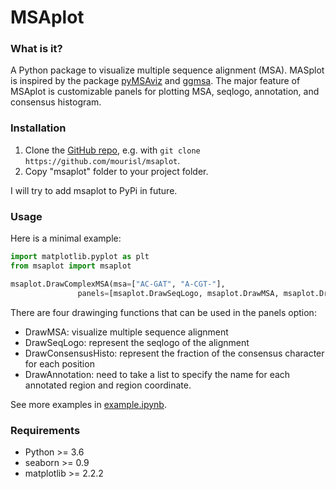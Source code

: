 MSAplot
======

### What is it?
A Python package to visualize multiple sequence alignment (MSA). MASplot is inspired by the package [pyMSAviz](https://github.com/moshi4/pyMSAviz) and [ggmsa](https://yulab-smu.top/ggmsa/). The major feature of MSAplot is customizable panels for plotting MSA, seqlogo, annotation, and consensus histogram. 

### Installation

1. Clone the [GitHub repo](https://github.com/mourisl/msaplot), e.g. with `git clone https://github.com/mourisl/msaplot`.
2. Copy "msaplot" folder to your project folder.

I will try to add msaplot to PyPi in future.

### Usage
Here is a minimal example:

```python
import matplotlib.pyplot as plt
from msaplot import msaplot

msaplot.DrawComplexMSA(msa=["AC-GAT", "A-CGT-"],
               panels=[msaplot.DrawSeqLogo, msaplot.DrawMSA, msaplot.DrawConsensusHisto])
```

There are four drawinging functions that can be used in the panels option:

- DrawMSA: visualize multiple sequence alignment
- DrawSeqLogo: represent the seqlogo of the alignment
- DrawConsensusHisto: represent the fraction of the consensus character for each position
- DrawAnnotation: need to take a list to specify the name for each annotated region and region coordinate.

See more examples in [example.ipynb](https://github.com/mourisl/msaplot/blob/main/example.ipynb).

### Requirements
+ Python >= 3.6
+ seaborn >= 0.9
+ matplotlib >= 2.2.2
